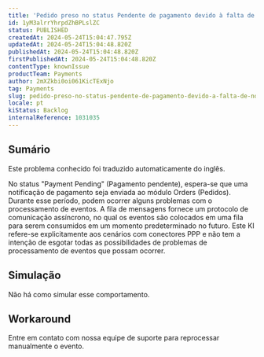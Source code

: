```yaml
---
title: 'Pedido preso no status Pendente de pagamento devido à falta de notificação de pagamento aprovado'
id: 1yM3alrrYhrpdZhBPLslZC
status: PUBLISHED
createdAt: 2024-05-24T15:04:47.795Z
updatedAt: 2024-05-24T15:04:48.820Z
publishedAt: 2024-05-24T15:04:48.820Z
firstPublishedAt: 2024-05-24T15:04:48.820Z
contentType: knownIssue
productTeam: Payments
author: 2mXZkbi0oi061KicTExNjo
tag: Payments
slug: pedido-preso-no-status-pendente-de-pagamento-devido-a-falta-de-notificacao-de-pagamento-aprovado
locale: pt
kiStatus: Backlog
internalReference: 1031035
---
```


## Sumário

<div class="alert alert-info">
  <p>Este problema conhecido foi traduzido automaticamente do inglês.</p>
</div>



No status "Payment Pending" (Pagamento pendente), espera-se que uma notificação de pagamento seja enviada ao módulo Orders (Pedidos). Durante esse período, podem ocorrer alguns problemas com o processamento de eventos.
A fila de mensagens fornece um protocolo de comunicação assíncrono, no qual os eventos são colocados em uma fila para serem consumidos em um momento predeterminado no futuro.
Este KI refere-se explicitamente aos cenários com conectores PPP e não tem a intenção de esgotar todas as possibilidades de problemas de processamento de eventos que possam ocorrer.

## Simulação



Não há como simular esse comportamento.



## Workaround



Entre em contato com nossa equipe de suporte para reprocessar manualmente o evento.






